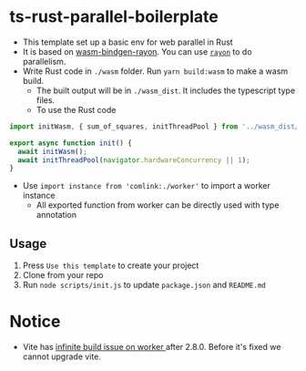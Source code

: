 # ts-rust-parallel-boilerplate

- This template set up a basic env for web parallel in Rust
- It is based on [wasm-bindgen-rayon](https://github.com/GoogleChromeLabs/wasm-bindgen-rayon). You can use [`rayon`](https://docs.rs/rayon/latest/rayon/) to do parallelism.
- Write Rust code in `./wasm` folder. Run `yarn build:wasm` to make a wasm build.
  - The built output will be in `./wasm_dist`. It includes the typescript type files.
  - To use the Rust code

```ts
import initWasm, { sum_of_squares, initThreadPool } from '../wasm_dist/wasm';

export async function init() {
  await initWasm();
  await initThreadPool(navigator.hardwareConcurrency || 1);
}
```

- Use `import instance from 'comlink:./worker'` to import a worker instance
  - All exported function from worker can be directly used with type annotation

## Usage

1. Press `Use this template` to create your project
2. Clone from your repo
3. Run `node scripts/init.js` to update `package.json` and `README.md`

# Notice

- Vite has [ infinite build issue on worker ](https://github.com/vitejs/vite/issues/7015) after 2.8.0. Before it's fixed we cannot upgrade vite.
